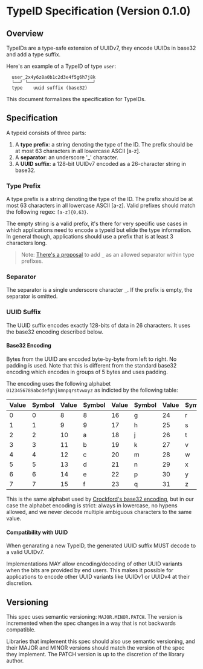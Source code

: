 # TypeID Specification (Version 0.1.0)

## Overview
TypeIDs are a type-safe extension of UUIDv7, they encode UUIDs in base32 and add a type suffix.

Here's an example of a TypeID of type `user`:

```
  user_2x4y6z8a0b1c2d3e4f5g6h7j8k
  └──┘ └────────────────────────┘
  type    uuid suffix (base32)
```

This document formalizes the specification for TypeIDs.

## Specification

A typeid consists of three parts:
1. A **type prefix**: a string denoting the type of the ID. The prefix should be
   at most 63 characters in all lowercase ASCII [a-z].
1. A **separator**: an underscore '_' character.
1. A **UUID suffix**: a 128-bit UUIDv7 encoded as a 26-character string in base32.

### Type Prefix
A type prefix is a string denoting the type of the ID. The prefix should be at most
63 characters in all lowercase ASCII [a-z]. Valid prefixes should match the following
regex: `[a-z]{0,63}`.

The empty string is a valid prefix, it's there for very specific use cases in which
applications need to encode a typeid but elide the type information. In general though,
applications should use a prefix that is at least 3 characters long.

> Note: [There's a proposal](https://github.com/jetpack-io/typeid/issues/7) to add `_` as
> an allowed separator within type prefixes.

### Separator
The separator is a single underscore character `_`. If the prefix is empty, the separator
is omitted.

### UUID Suffix
The UUID suffix encodes exactly 128-bits of data in 26 characters. It uses the base32
encoding described below.

#### Base32 Encoding
Bytes from the UUID are encoded byte-by-byte from left to right. No padding is used.
Note that this is different from the standard base32 encoding which encodes in
groups of 5 bytes and uses padding.

The encoding uses the following alphabet `0123456789abcdefghjkmnpqrstvwxyz` as
indicted by the following table:

| Value | Symbol | Value | Symbol | Value | Symbol | Value | Symbol |
|-------|--------|-------|--------|-------|--------|-------|--------|
| 0     | 0      | 8     | 8      | 16    | g      | 24    | r      |
| 1     | 1      | 9     | 9      | 17    | h      | 25    | s      |
| 2     | 2      | 10    | a      | 18    | j      | 26    | t      |
| 3     | 3      | 11    | b      | 19    | k      | 27    | v      |
| 4     | 4      | 12    | c      | 20    | m      | 28    | w      |
| 5     | 5      | 13    | d      | 21    | n      | 29    | x      |
| 6     | 6      | 14    | e      | 22    | p      | 30    | y      |
| 7     | 7      | 15    | f      | 23    | q      | 31    | z      |

This is the same alphabet used by [Crockford's base32 encoding](https://www.crockford.com/base32.html),
but in our case the alphabet encoding is strict: always in lowercase, no hypens allowed,
and we never decode multiple ambiguous characters to the same value.

#### Compatibility with UUID
When genarating a new TypeID, the generated UUID suffix MUST decode to a valid UUIDv7.

Implementations MAY allow encoding/decoding of other UUID variants when the
bits are provided by end users. This makes it possible for applications to encode
other UUID variants like UUIDv1 or UUIDv4 at their discretion.

## Versioning
This spec uses semantic versioning: `MAJOR.MINOR.PATCH`. The version is incremented
when the spec changes in a way that is not backwards compatible.

Libraries that implement this spec should also use semantic versioning, and their
MAJOR and MINOR versions should match the version of the spec they implement.
The PATCH version is up to the discretion of the library author.